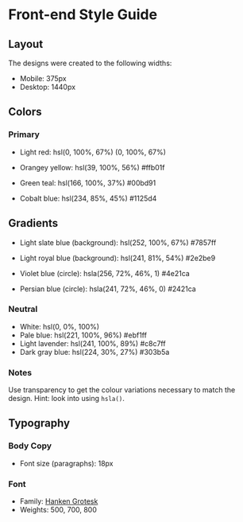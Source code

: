 # Front-end Style Guide

## Layout

The designs were created to the following widths:

- Mobile: 375px
- Desktop: 1440px

## Colors

### Primary

- Light red: hsl(0, 100%, 67%) (0, 100%, 67%)
- Orangey yellow: hsl(39, 100%, 56%) #ffb01f

- Green teal: hsl(166, 100%, 37%) #00bd91
- Cobalt blue: hsl(234, 85%, 45%)  #1125d4
## Gradients

- Light slate blue (background): hsl(252, 100%, 67%) #7857ff
- Light royal blue (background): hsl(241, 81%, 54%) #2e2be9

- Violet blue (circle): hsla(256, 72%, 46%, 1) 
#4e21ca

- Persian blue (circle): hsla(241, 72%, 46%, 0)  #2421ca



### Neutral

- White: hsl(0, 0%, 100%)
- Pale blue: hsl(221, 100%, 96%) #ebf1ff
- Light lavender: hsl(241, 100%, 89%) #c8c7ff
- Dark gray blue: hsl(224, 30%, 27%) #303b5a

### Notes

Use transparency to get the colour variations necessary to match the design. Hint: look into using `hsla()`.

## Typography

### Body Copy

- Font size (paragraphs): 18px

### Font

- Family: [Hanken Grotesk](https://fonts.google.com/specimen/Hanken+Grotesk)
- Weights: 500, 700, 800
